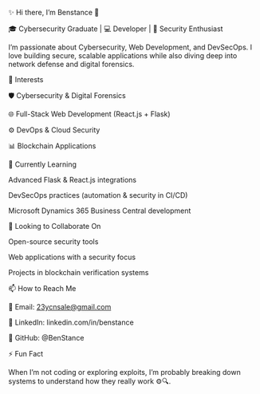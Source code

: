 ✨ Hi there, I’m Benstance 👋

🎓 Cybersecurity Graduate | 💻 Developer | 🔐 Security Enthusiast

I’m passionate about Cybersecurity, Web Development, and DevSecOps. I love building secure, scalable applications while also diving deep into network defense and digital forensics.

👀 Interests

🛡️ Cybersecurity & Digital Forensics

🌐 Full-Stack Web Development (React.js + Flask)

⚙️ DevOps & Cloud Security

📊 Blockchain Applications

🌱 Currently Learning

Advanced Flask & React.js integrations

DevSecOps practices (automation & security in CI/CD)

Microsoft Dynamics 365 Business Central development

💞️ Looking to Collaborate On

Open-source security tools

Web applications with a security focus

Projects in blockchain verification systems

📫 How to Reach Me

📧 Email: 23ycnsale@gmail.com

💼 LinkedIn: linkedin.com/in/benstance

🐙 GitHub: @BenStance

⚡ Fun Fact

When I’m not coding or exploring exploits, I’m probably breaking down systems to understand how they really work ⚙️🔍.

